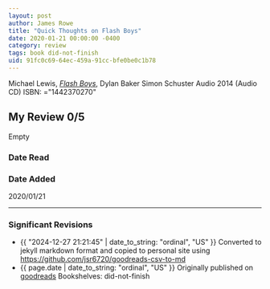 ```yaml
---
layout: post
author: James Rowe
title: "Quick Thoughts on Flash Boys"
date: 2020-01-21 00:00:00 -0400
category: review
tags: book did-not-finish
uid: 91fc0c69-64ec-459a-91cc-bfe0be0c1b78
---
```


Michael   Lewis, *[Flash Boys](https://www.goodreads.com/book/show/20523765)*, Dylan Baker Simon  Schuster Audio 2014 (Audio CD) ISBN: ="1442370270"

## My Review 0/5

Empty

### Date Read


### Date Added
2020/01/21

---

### Significant Revisions

- {{ "2024-12-27 21:21:45" | date_to_string: "ordinal", "US" }} Converted to jekyll markdown format and copied to personal site using <https://github.com/jsr6720/goodreads-csv-to-md>
- {{ page.date | date_to_string: "ordinal", "US" }} Originally published on [goodreads](https://www.goodreads.com) Bookshelves: did-not-finish